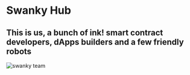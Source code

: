 # Swanky Hub <br/>
## This is us, a bunch of ink! smart contract developers, dApps builders and a few friendly robots
![swanky team](https://github.com/swanky-dapps/.github/blob/main/group_of_nerds_and_robots.png)
